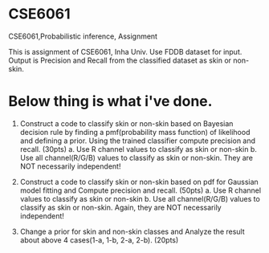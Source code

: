 # CSE6061
CSE6061,Probabilistic inference, Assignment

This is assignment of CSE6061, Inha Univ.
Use FDDB dataset for input.
Output is Precision and Recall from the classified dataset as skin or non-skin.

Below thing is what i've done.
====================================================================================================

1. Construct a code to classify skin or non-skin based on Bayesian decision
rule by finding a pmf(probability mass function) of likelihood and defining a
prior. Using the trained classifier compute precision and recall. (30pts)
  a. Use R channel values to classify as skin or non-skin
  b. Use all channel(R/G/B) values to classify as skin or non-skin. They
     are NOT necessarily independent!

2. Construct a code to classify skin or non-skin based on pdf for Gaussian
model fitting and Compute precision and recall. (50pts)
  a. Use R channel values to classify as skin or non-skin
  b. Use all channel(R/G/B) values to classify as skin or non-skin. Again,
     they are NOT necessarily independent!

3. Change a prior for skin and non-skin classes and Analyze the result about
above 4 cases(1-a, 1-b, 2-a, 2-b). (20pts)


